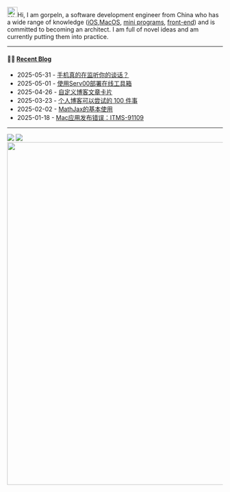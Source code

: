 

<img src='https://img.gorpeln.top/p/Hi.gif' alt='Hi' width="24"/>Hi, I am gorpeln, a software development engineer from China who has a wide range of knowledge ([iOS](https://gorpeln.top/works),[MacOS](https://gorpeln.top/works), [mini programs](https://gorpeln.top/works), [front-end](https://gorpeln.top/works)) and is committed to becoming an architect. I am full of novel ideas and am currently putting them into practice.  

---

#### 🤾‍♂️ <a href="https://gorpeln.top" target="_blank">Recent Blog</a>
 
<!-- blog starts -->
* 2025-05-31 - <a href='https://gorpeln.top/article/17486910472' target='_blank'>手机真的在监听你的谈话？</a>
* 2025-05-01 - <a href='https://gorpeln.top/article/17460739947' target='_blank'>使用Serv00部署在线工具箱</a>
* 2025-04-26 - <a href='https://gorpeln.top/article/17456663587' target='_blank'>自定义博客文章卡片</a>
* 2025-03-23 - <a href='https://gorpeln.top/article/17426995265' target='_blank'>个人博客可以尝试的 100 件事</a>
* 2025-02-02 - <a href='https://gorpeln.top/article/17384679236' target='_blank'>MathJax的基本使用</a>
* 2025-01-18 - <a href='https://gorpeln.top/article/17372028582' target='_blank'>Mac应用发布错误：ITMS-91109</a>
<!-- blog ends -->
---
 

<picture>
  <source
    srcset="https://github.202090.xyz/api?username=gorpeln&show_icons=true&hide_border=true&line_height=24&theme=dark"
    media="(prefers-color-scheme: dark)"
  />
  <img src="https://github.202090.xyz/api?username=gorpeln&show_icons=true&hide_border=true&line_height=24" />
</picture>
<picture>
  <source
    srcset="https://github.202090.xyz/api/top-langs/?username=gorpeln&layout=compact&hide_border=true&langs_count=8&theme=dark"
    media="(prefers-color-scheme: dark)"
  />
  <img src="https://github.202090.xyz/api/top-langs/?username=gorpeln&layout=compact&hide_border=true&langs_count=8" />
</picture>

<img width="800" src="https://github-readme-activity-graph.vercel.app/graph?username=gorpeln&theme=github-compact&hide_border=true&area=true" />



 
